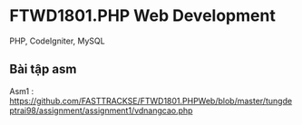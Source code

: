 # FTWD1801.PHP Web Development
PHP, CodeIgniter, MySQL
## Bài tập asm
  Asm1 : https://github.com/FASTTRACKSE/FTWD1801.PHPWeb/blob/master/tungdeptrai98/assignment/assignment1/vdnangcao.php
